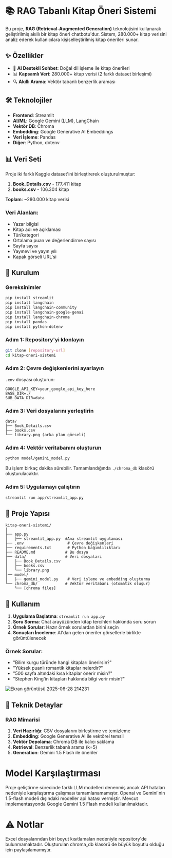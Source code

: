 # 📚 RAG Tabanlı Kitap Öneri Sistemi

Bu proje, **RAG (Retrieval-Augmented Generation)** teknolojisini kullanarak geliştirilmiş akıllı bir kitap öneri chatbotu'dur. Sistem, 280.000+ kitap verisini analiz ederek kullanıcılara kişiselleştirilmiş kitap önerileri sunar.

## ✨ Özellikler

- 🤖 **AI Destekli Sohbet**: Doğal dil işleme ile kitap önerileri
- 📊 **Kapsamlı Veri**: 280.000+ kitap verisi (2 farklı dataset birleşimi)
- 🔍 **Akıllı Arama**: Vektör tabanlı benzerlik araması

## 🛠️ Teknolojiler

- **Frontend**: Streamlit
- **AI/ML**: Google Gemini (LLM), LangChain
- **Vektör DB**: Chroma
- **Embedding**: Google Generative AI Embeddings
- **Veri İşleme**: Pandas
- **Diğer**: Python, dotenv

## 📊 Veri Seti

Proje iki farklı Kaggle dataset'ini birleştirerek oluşturulmuştur:

1. **Book_Details.csv** - 177.411 kitap
2. **books.csv** - 106.304 kitap

**Toplam**: ~280.000 kitap verisi

### Veri Alanları:
- Yazar bilgisi
- Kitap adı ve açıklaması
- Tür/kategori
- Ortalama puan ve değerlendirme sayısı
- Sayfa sayısı
- Yayınevi ve yayın yılı
- Kapak görseli URL'si

## 🚀 Kurulum

### Gereksinimler

```bash
pip install streamlit
pip install langchain
pip install langchain-community
pip install langchain-google-genai
pip install langchain-chroma
pip install pandas
pip install python-dotenv
```

### Adım 1: Repository'yi klonlayın

```bash
git clone [repository-url]
cd kitap-oneri-sistemi
```

### Adım 2: Çevre değişkenlerini ayarlayın

`.env` dosyası oluşturun:

```env
GOOGLE_API_KEY=your_google_api_key_here
BASE_DIR=./
SUB_DATA_DIR=data
```

### Adım 3: Veri dosyalarını yerleştirin

```
data/
├── Book_Details.csv
├── books.csv
└── library.png (arka plan görseli)
```

### Adım 4: Vektör veritabanını oluşturun

```bash
python model/gemini_model.py
```

Bu işlem birkaç dakika sürebilir. Tamamlandığında `./chroma_db` klasörü oluşturulacaktır.

### Adım 5: Uygulamayı çalıştırın

```bash
streamlit run app/streamlit_app.py
```

## 📁 Proje Yapısı

```
kitap-oneri-sistemi/
│
├── app.py
│   ├── streamlit_app.py  #Ana streamlit uygulaması  
├── .env                   # Çevre değişkenleri
├── requirements.txt       # Python bağımlılıkları
├── README.md             # Bu dosya
├── data/                 # Veri dosyaları
│   ├── Book_Details.csv
│   ├── books.csv
│   └── library.png
│── model/        
│   ├── gemini_model.py    # Veri işleme ve embedding oluşturma   
└── chroma_db/            # Vektör veritabanı (otomatik oluşur)
    └── [chroma files]
```

## 🎯 Kullanım

1. **Uygulama Başlatma**: `streamlit run app.py`
2. **Soru Sorma**: Chat arayüzünden kitap tercihleri hakkında soru sorun
3. **Örnek Sorular**: Hazır örnek sorulardan birini seçin
4. **Sonuçları İnceleme**: AI'dan gelen öneriler görsellerle birlikte görüntülenecek

### Örnek Sorular:

- "Bilim kurgu türünde hangi kitapları önerirsin?"
- "Yüksek puanlı romantik kitaplar nelerdir?"
- "500 sayfa altındaki kısa kitaplar önerir misin?"
- "Stephen King'in kitapları hakkında bilgi verir misin?"
  
![Ekran görüntüsü 2025-06-28 214231](https://github.com/user-attachments/assets/2072886e-35c5-4d04-b777-2ce979c4e395)

## 🔧 Teknik Detaylar

### RAG Mimarisi

1. **Veri Hazırlığı**: CSV dosyalarını birleştirme ve temizleme
2. **Embedding**: Google Generative AI ile vektörel temsil
3. **Vektör Depolama**: Chroma DB ile kalıcı saklama
4. **Retrieval**: Benzerlik tabanlı arama (k=5)
5. **Generation**: Gemini 1.5 Flash ile öneriler

# Model Karşılaştırması
Proje geliştirme sürecinde farklı LLM modelleri denenmiş ancak API hataları nedeniyle karşılaştırma çalışması tamamlanamamıştır. Openai ve Gemini'nin 1.5-flash modeli dışındaki modeller api hatası vermiştir. Mevcut implementasyonda Google Gemini 1.5 Flash modeli kullanılmaktadır.
# ⚠️ Notlar

Excel dosyalarından biri boyut kısıtlamaları nedeniyle repository'de bulunmamaktadır.
Oluşturulan chroma_db klasörü de büyük boyutlu olduğu için paylaşılamamıştır.

